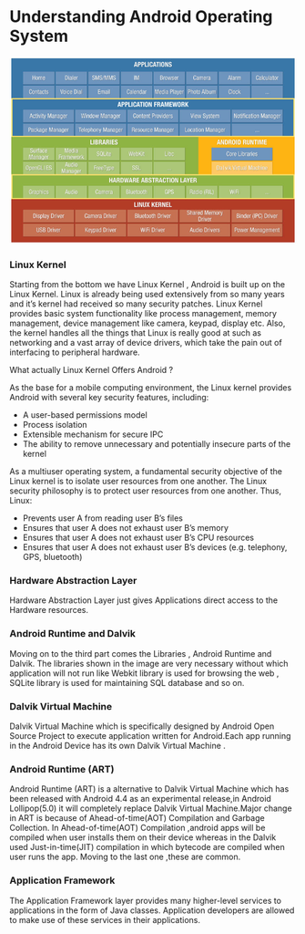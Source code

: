 # 	Understanding Android Operating System


![android_OS](https://github.com/RogerGold/media/blob/master/android_os.jpg)

### Linux Kernel
Starting from the bottom we have Linux Kernel , Android is built up on the Linux Kernel. Linux is already being used extensively from so many years and it’s kernel had received so many security patches. Linux Kernel provides basic system functionality like process management, memory management, device management like camera, keypad, display etc. Also, the kernel handles all the things that Linux is really good at such as networking and a vast array of device drivers, which take the pain out of interfacing to peripheral hardware.

 What actually Linux Kernel Offers Android ?

As the base for a mobile computing environment, the Linux kernel provides Android with several key security features, including:

- A user-based permissions model
- Process isolation
- Extensible mechanism for secure IPC
- The ability to remove unnecessary and potentially insecure parts of the kernel

As a multiuser operating system, a fundamental security objective of the Linux kernel is to isolate user resources from one another. The Linux security philosophy is to protect user resources from one another. Thus, Linux:

- Prevents user A from reading user B’s files
- Ensures that user A does not exhaust user B’s memory
- Ensures that user A does not exhaust user B’s CPU resources
- Ensures that user A does not exhaust user B’s devices (e.g. telephony, GPS, bluetooth)

### Hardware Abstraction Layer
Hardware Abstraction Layer just gives Applications direct access to the Hardware resources.

### Android Runtime and Dalvik
Moving on to the third part comes the Libraries , Android Runtime and Dalvik. The libraries shown in the image are very necessary without which application will not run like Webkit library is used for browsing the web , SQLite library is used for maintaining SQL database and so on.
### Dalvik Virtual Machine
Dalvik Virtual Machine which is specifically designed by Android Open Source Project to execute application written for Android.Each app running in the Android Device has its own Dalvik Virtual Machine .

### Android Runtime (ART) 
Android Runtime (ART) is a alternative to Dalvik Virtual Machine which has been released with Android 4.4 as an experimental release,in Android Lollipop(5.0) it will completely replace Dalvik Virtual Machine.Major change in ART is because of Ahead-of-time(AOT) Compilation and Garbage Collection. In Ahead-of-time(AOT) Compilation ,android apps will be compiled when user installs them on their device whereas in the Dalvik used Just-in-time(JIT) compilation in which bytecode are compiled when user runs the app. Moving to the last one ,these are common.

### Application Framework

The Application Framework layer provides many higher-level services to applications in the form of Java classes. Application developers are allowed to make use of these services in their applications.